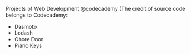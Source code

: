 Projects of Web Development @codecademy (The credit of source code belongs to Codecademy:
- Dasmoto
- Lodash
- Chore Door
- Piano Keys
